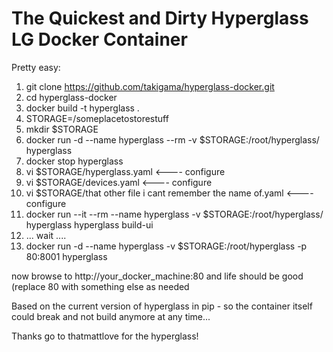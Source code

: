 # The Quickest and Dirty Hyperglass LG Docker Container 

Pretty easy:

1) git clone https://github.com/takigama/hyperglass-docker.git
2) cd hyperglass-docker
3) docker build -t hyperglass .
4) STORAGE=/someplacetostorestuff
5) mkdir $STORAGE
6) docker run -d --name hyperglass --rm -v $STORAGE:/root/hyperglass/ hyperglass 
7) docker stop hyperglass
8) vi $STORAGE/hyperglass.yaml <---- configure
9) vi $STORAGE/devices.yaml <---- configure
10) vi $STORAGE/that other file i cant remember the name of.yaml <---- configure
11) docker run --it --rm --name hyperglass -v $STORAGE:/root/hyperglass/ hyperglass hyperglass build-ui
12) ... wait ....
13) docker run -d --name hyperglass -v $STORAGE:/root/hyperglass -p 80:8001 hyperglass

now browse to http://your_docker_machine:80 and life should be good (replace 80 with something else as needed

Based on the current version of hyperglass in pip - so the container itself could break and not build anymore
at any time...

Thanks go to thatmattlove for the hyperglass!


